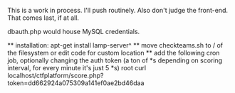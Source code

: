 This is a work in process. I'll push routinely. Also don't judge the front-end. That comes last, if at all.


dbauth.php would house MySQL credentials.


** installation: apt-get install lamp-server^
** move checkteams.sh to / of the filesystem or edit code for custom location
** add the following cron job, optionally changing the auth token
(a ton of *s depending on scoring interval, for every minute it's just 5 *s)	root	curl localhost/ctfplatform/score.php?token=dd662924a075309a141ef0ae2bd46daa


